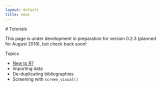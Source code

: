 ```yaml
---
layout: default
title: news
---
```

<head>
  <!-- Global site tag (gtag.js) - Google Analytics -->
  <script async src="https://www.googletagmanager.com/gtag/js?id=UA-121833450-2"></script>
  <script>
    window.dataLayer = window.dataLayer || [];
    function gtag(){dataLayer.push(arguments);}
    gtag('js', new Date());

    gtag('config', 'UA-121833450-2');
  </script>
</head>
# Tutorials

This page is under development in preparation for version 0.2.3 (planned for August 2018), but check back soon!

Topics
- <a href="/tutorials/new_to_R.html">New to R?</a>
- Importing data
- De-duplicating bibliographies
- Screening with <code>screen_visual()</code>